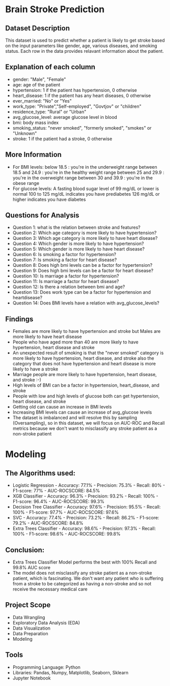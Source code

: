 # Brain Stroke Prediction
## Dataset Description
This dataset is used to predict whether a patient is likely to get stroke based on the input parameters like gender, age, various diseases, and smoking status. Each row in the data provides relavant information about the patient.

## Explanation of each column

- gender: "Male", "Female"
- age: age of the patient
- hypertension: 1 if the patient has hypertension, 0 otherwise
- heart_disease: 1 if the patient has any heart diseases, 0 otherwise
- ever_married: "No" or "Yes"
- work_type: "Private","Self-employed", "Govtjov" or "children"
- residence_type: "Rural" or "Urban"
- avg_glucose_level: average glucose level in blood
- bmi: body mass index
- smoking_status: "never smoked", "formerly smoked", "smokes" or "Unknown"
- stroke: 1 if the patient had a stroke, 0 otherwise

## More Information
- For BMI levels:
below 18.5 : you're in the underweight range
between 18.5 and 24.9 : you're in the healthy weight range
between 25 and 29.9 : you're in the overweight range
between 30 and 39.9 : you're in the obese range
- For glucose levels:
A fasting blood sugar level of 99 mg/dL or lower is normal
100 to 125 mg/dL indicates you have prediabetes
126 mg/dL or higher indicates you have diabetes

## Questions for Analysis

- Question 1: what is the relation between stroke and features?
- Question 2: Which age category is more likely to have hypertension?
- Question 3: Which age category is more likely to have heart disease?
- Question 4: Which gender is more likely to have hypertension?
- Question 5: Which gender is more likely to have heart disease?
- Question 6: Is smoking a factor for hypertension?
- Question 7: Is smoking a factor for heart disease?
- Question 8: Does high bmi levels can be a factor for hypertension?
- Question 9: Does high bmi levels can be a factor for heart disease?
- Question 10: Is marriage a factor for hypertension?
- Question 11: Is marriage a factor for heart disease?
- Question 12: Is there a relation between bmi and age?
- Question 13: Does work type can be a factor for hypertension and heartdisease?
- Question 14: Does BMI levels have a relation with avg_glucose_levels?

## Findings
- Females are more likely to have hypertension and stroke but Males are more likely to have heart disease
- People who have aged more than 40 are more likely to have hypertension, heart disease and stroke
- An unexpected result of smoking is that the "never smoked" category is more likely to have hypertension, heart disease, and stroke also the category that does not have hypertension and heart disease is more likely to have a stroke
- Marriage people are more likely to have hypertension, heart disease, and stroke :-)
- High levels of BMI can be a factor in hypertension, heart_disease, and stroke
- People with low and high levels of glucose both can get hypertension, heart disease, and stroke
- Getting old can cause an increase in BMI levels
- Increasing BMI levels can cause an increase of avg_glucose levels
- The dataset is imbalanced and will resolve this by sampling (Oversampling), so in this dataset, we will focus on AUC-ROC and Recall metrics because we don't want to misclassify any stroke patient as a non-stroke patient

# Modeling 
## The Algorithms used:

- Logistic Regression
      - Accuracy: 77.1% 
      - Precision: 75.3%
      - Recall: 80%
      - F1-score: 77%
      - AUC-ROCSCORE: 84.5%
- XGB Classifier
      - Accuracy: 96.3% 
      - Precision: 93.2%
      - Recall: 100%
      - F1-score: 96.4%
      - AUC-ROCSCORE: 99.3%
- Decision Tree Classifier
      - Accuracy: 97.6% 
      - Precision: 95.5%
      - Recall: 100%
      - F1-score: 97.7%
      - AUC-ROCSCORE: 97.6%
- SVC
      - Accuracy: 77.4% 
      - Precision: 73.2%
      - Recall: 86.2%
      - F1-score: 79.2%
      - AUC-ROCSCORE: 84.8%
- Extra Trees Classifier
      - Accuracy: 98.6% 
      - Precision: 97.3%
      - Recall: 100%
      - F1-score: 98.6%
      - AUC-ROCSCORE: 99.8%
      
## Conclusion:
- Extra Trees Classifier Model performs the best with 100% Recall and 99.8% AUC score
- The model does not misclassify any stroke patient as a non-stroke patient, which is fascinating. We don't want any patient who is suffering from a stroke to be categorized as having a non-stroke and so not receive the necessary medical care
## Project Scope
- Data Wrangling 
- Exploratory Data Analysis (EDA)
- Data Visualization 
- Data Preparation
- Modeling

## Tools
- Programming Language: Python
- Libraries: Pandas, Numpy, Matplotlib, Seaborn, Sklearn
- Jupyter Notebook

